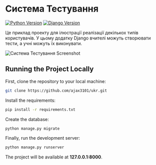 # Система Тестування

[![Python Version](https://img.shields.io/badge/python-3.6-brightgreen.svg)](https://python.org)
[![Django Version](https://img.shields.io/badge/django-2.0-brightgreen.svg)](https://djangoproject.com)

Це приклад проекту для ілюстрації реалізації декількох типів користувачів. У цьому додатку Django вчителі можуть створювати тести, а учні можуть їх виконувати.

![Система Тестування Screenshot](/teacher-quiz.png)


## Running the Project Locally

First, clone the repository to your local machine:

```bash
git clone https://github.com/ajax3101/ukr.git
```

Install the requirements:

```bash
pip install -r requirements.txt
```

Create the database:

```bash
python manage.py migrate
```

Finally, run the development server:

```bash
python manage.py runserver
```

The project will be available at **127.0.0.1:8000**.


